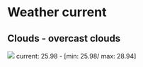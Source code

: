 # Weather current
## Clouds - overcast clouds

![](http://openweathermap.org/img/wn/04d@2x.png)
current: 25.98 - [min: 25.98/ max: 28.94]
        